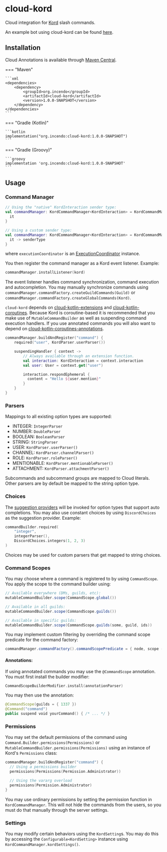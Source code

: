 # cloud-kord

Cloud integration for [Kord](https://github.com/kordlib/kord) slash commands.

An example bot using cloud-kord can be found [here](https://github.com/Incendo/cloud-discord/tree/master/examples/example-kord).

## Installation

Cloud Annotations is available through [Maven Central](https://search.maven.org/search?q=cloud.commandframework).

<!-- prettier-ignore -->
=== "Maven"

    ```xml
    <dependencies>
        <dependency>
            <groupId>org.incendo</groupId>
            <artifactId>cloud-kord</artifactId>
            <version>1.0.0-SNAPSHOT</version>
        </dependency>
    </dependencies>
    ```

=== "Gradle (Kotlin)"

    ```kotlin
    implementation("org.incendo:cloud-kord:1.0.0-SNAPSHOT")
    ```

=== "Gradle (Groovy)"

    ```groovy
    implementation 'org.incendo:cloud-kord:1.0.0-SNAPSHOT'
    ```

## Usage

### Command Manager

```kotlin
// Using the "native" KordInteraction sender type:
val commandManager: KordCommandManager<KordInteraction> = KordCommandManager(executionCoordinator) {
  it
}

// Using a custom sender type:
val commandManager: KordCommandManager<KordInteraction> = KordCommandManager(executionCoordinator) {
  it -> senderType
}
```

where `executionCoordinator` is an
[ExecutionCoordinator](../core/index.md#execution-coordinators) instance.

You then register the command manager as a Kord event listener. Example:

```kotlin
commandManager.installListener(kord)
```

The event listener handles command synchronization, command execution and
autocompletion. You may manually synchronize commands using
`commandManager.commandFactory.createGuildCommands(Guild)` or
`commandManager.commandFactory.createGlobalCommands(Kord)`.

`cloud-kord` depends on [cloud-kotlin-extensions](../kotlin/extensions.md)
and [cloud-kotlin-coroutines](../kotlin/coroutines.md). Because Kord is coroutine-based it is recommended
that you make use of `MutableCommandBuilder` as well as suspending command execution handlers. If you use annotated
commands you will also want to depend on [cloud-kotlin-coroutines-annotations](../kotlin/annotations.md).

```kotlin title="Example command registration"
commandManager.buildAndRegister("command") {
    required("user", KordParser.userParser())

    suspendingHandler { context ->
        // Always available through an extension function.
        val interaction: KordInteraction = context.interaction
        val user: User = context.get("user")

        interaction.respondEphemeral {
          content = "Hello ${user.mention}"
        }
    }
}
```

### Parsers

Mappings to all existing option types are supported:

- INTEGER: `IntegerParser`
- NUMBER: `DoubleParser`
- BOOLEAN: `BooleanParser`
- STRING: `StringParser`
- USER: `KordParser.userParser()`
- CHANNEL: `KordParser.channelParser()`
- ROLE: `KordParser.roleParser()`
- MENTIONABLE: `KordParser.mentionableParser()`
- ATTACHMENT: `KordParser.attachmentParser()`

Subcommands and subcommand groups are mapped to Cloud literals.
Other parsers are by default be mapped to the string option type.

### Choices

The [suggestion providers](../core/index.md#suggestions) will be invoked for option types that support
auto completions.
You may also use constant choices by using `DiscordChoices` as the suggestion provider. Example:

```kotlin
commandBuilder.required(
    "integer",
    integerParser(),
    DiscordChoices.integers(1, 2, 3)
)
```

Choices may be used for custom parsers that get mapped to string choices.

### Command Scopes

You may choose where a command is registered to by using `CommandScope`. You apply the scope to the command builder using:

```java
// Available everywhere (DMs, guilds, etc):
mutableCommandBuilder.scope(CommandScope.global())

// Available in all guilds:
mutableCommandBuilder.scope(CommandScope.guilds())

// Available in specific guilds:
mutableCommandBuilder.scope(CommandScope.guilds(some, guild, ids))
```

You may implement custom filtering by overriding the command scope predicate for the command factory:

```java
commandManager.commandFactory().commandScopePredicate = { node, scope -> yourLogicHere }
```

#### Annotations:

If using annotated commands you may use the `@CommandScope` annotation. You must first install the builder modifier:

```kotlin
CommandScopeBuilderModifier.install(annotationParser)
```

You may then use the annotation:

```kotlin
@CommandScope(guilds = { 1337 })
@Command("command")
public suspend void yourCommand() { /* ... */ }
```

### Permissions

You may set the default permissions of the command using `Command.Builder.permissions(Permissions)` or
`MutableCommandBuilder.permissions(Permissions)` using an instance of Kord's `Permissions` class:

```kotlin
commandManager.buildAndRegister("command") {
  // Using a permissions builder
  permissions(Permissions(Permission.Administrator))

  // Using the vararg overload
  permissions(Permission.Administrator)
}
```

You may use ordinary permissions by setting the permission function in `KordCommandManager`.
This will not hide the commands from the users, so you must do that manually through the server settings.

### Settings

You may modify certain behaviors using the `KordSetting`s. You may do this by
accessing the `Configurable<KordSetting>` instance using `KordCommandManager.kordSettings()`.
